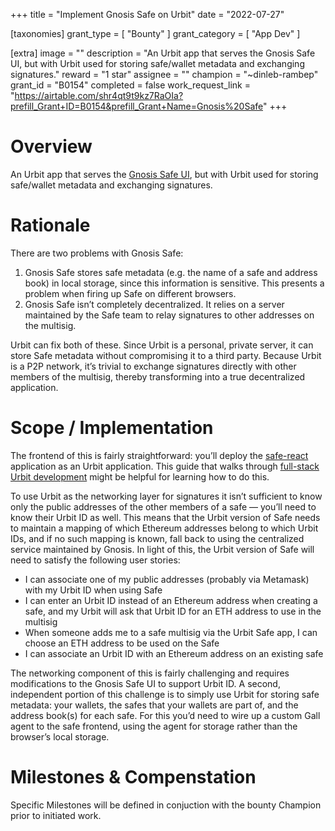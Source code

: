 +++
title = "Implement Gnosis Safe on Urbit"
date = "2022-07-27"

[taxonomies]
grant_type = [ "Bounty" ]
grant_category = [ "App Dev" ]

[extra]
image = ""
description = "An Urbit app that serves the Gnosis Safe UI, but with Urbit used for storing safe/wallet metadata and exchanging signatures."
reward = "1 star"
assignee = ""
champion = "~dinleb-rambep"
grant_id = "B0154"
completed = false
work_request_link = "https://airtable.com/shr4qt9t9kz7RaOIa?prefill_Grant+ID=B0154&prefill_Grant+Name=Gnosis%20Safe"
+++

# Overview

An Urbit app that serves the [Gnosis Safe UI](https://gnosis-safe.io), but with Urbit used for storing safe/wallet metadata and exchanging signatures.

# Rationale

There are two problems with Gnosis Safe:

1. Gnosis Safe stores safe metadata (e.g. the name of a safe and address book) in local storage, since this information is sensitive. This presents a problem when firing up Safe on different browsers.
2. Gnosis Safe isn’t completely decentralized. It relies on a server maintained by the Safe team to relay signatures to other addresses on the multisig.

Urbit can fix both of these. Since Urbit is a personal, private server, it can store Safe metadata without compromising it to a third party. Because Urbit is a P2P network, it’s trivial to exchange signatures directly with other members of the multisig, thereby transforming into a true decentralized application.

# Scope / Implementation

The frontend of this is fairly straightforward: you’ll deploy the [safe-react](https://github.com/safe-global/safe-react) application as an Urbit application. This guide that walks through [full-stack Urbit development](https://urbit.org/docs/userspace/full-stack/1-intro) might be helpful for learning how to do this. 

To use Urbit as the networking layer for signatures it isn’t sufficient to know only the public addresses of the other members of a safe — you’ll need to know their Urbit ID as well. This means that the Urbit version of Safe needs to maintain a mapping of which Ethereum addresses belong to which Urbit IDs, and if no such mapping is known, fall back to using the centralized service maintained by Gnosis. In light of this, the Urbit version of Safe will need to satisfy the following user stories:

- I can associate one of my public addresses (probably via Metamask) with my Urbit ID when using Safe
- I can enter an Urbit ID instead of an Ethereum address when creating a safe, and my Urbit will ask that Urbit ID for an ETH address to use in the multisig
- When someone adds me to a safe multisig via the Urbit Safe app, I can choose an ETH address to be used on the Safe
- I can associate an Urbit ID with an Ethereum address on an existing safe

The networking component of this is fairly challenging and requires modifications to the Gnosis Safe UI to support Urbit ID. A second, independent portion of this challenge is to simply use Urbit for storing safe metadata: your wallets, the safes that your wallets are part of, and the address book(s) for each safe. For this you’d need to wire up a custom Gall agent to the safe frontend, using the agent for storage rather than the browser’s local storage.

# Milestones & Compenstation

Specific Milestones will be defined in conjuction with the bounty Champion prior to initiated work.
